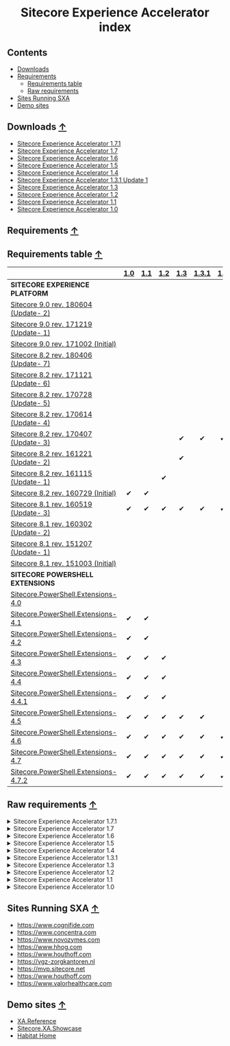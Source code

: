 <h1 align="center">
    Sitecore Experience Accelerator
	<br>
    index
</h1>


## Contents

- [Downloads](#downloads)
- [Requirements](#requirements)
    - [Requirements table](#requirements-table)
    - [Raw requirements](#raw-requirements)
- [Sites Running SXA](#sites-running-sxa)
- [Demo sites](#demo-sites)

## <a name="downloads" href="#downloads"></a> Downloads  [↑](#contents)
- [Sitecore Experience Accelerator 1.7.1][sxa_171]
- [Sitecore Experience Accelerator 1.7][sxa_17]
- [Sitecore Experience Accelerator 1.6][sxa_16]
- [Sitecore Experience Accelerator 1.5][sxa_15]
- [Sitecore Experience Accelerator 1.4][sxa_14]
- [Sitecore Experience Accelerator 1.3.1 Update 1][sxa_131]
- [Sitecore Experience Accelerator 1.3][sxa_13]
- [Sitecore Experience Accelerator 1.2][sxa_12]
- [Sitecore Experience Accelerator 1.1][sxa_11]
- [Sitecore Experience Accelerator 1.0][sxa_10]

## <a name="requirements" href="#requirements"></a> Requirements  [↑](#contents)
## <a name="requirements-table" href="#requirements-table"></a> Requirements table  [↑](#contents)
|                                           |[1.0][sxa_10]|[1.1][sxa_11]|[1.2][sxa_12]|[1.3][sxa_13]|[1.3.1][sxa_131]|[1.4][sxa_14]|[1.5][sxa_15]|[1.6][sxa_16]|[1.7][sxa_17]|[1.7.1][sxa_171]|
|:-                                                      |:-:|:-:|:-:|:-:|:---:|:-:|:-:|:-:|:-:|:-:|
|   **SITECORE EXPERIENCE PLATFORM**                     |   |   |   |   |     |   |   |   |   |   |
|   [Sitecore 9.0 rev. 180604 (Update- 2)][sc_180604]    |   |   |   |   |     |   |   | ✔ | ✔ | ✔ |
|   [Sitecore 9.0 rev. 171219 (Update- 1)][sc_171219]    |   |   |   |   |     |   |   | ✔ | ✔ |   |
|   [Sitecore 9.0 rev. 171002 (Initial)][sc_171002]      |   |   |   |   |     |   | ✔ |   |   |   |
|   [Sitecore 8.2 rev. 180406 (Update- 7)][sc_180406]    |   |   |   |   |     |   |   |    | ✔ | ✔ |
|   [Sitecore 8.2 rev. 171121 (Update- 6)][sc_171121]    |   |   |   |   |     |   | ✔ | ✔ |   |   |
|   [Sitecore 8.2 rev. 170728 (Update- 5)][sc_170728]    |   |   |   |   |     |   | ✔ |   |   |   |
|   [Sitecore 8.2 rev. 170614 (Update- 4)][sc_170614]    |   |   |   |   |     |   |   |   |   |   |
|   [Sitecore 8.2 rev. 170407 (Update- 3)][sc_170407]    |   |   |   | ✔ |  ✔  | ✔ |   |   |   |   |
|   [Sitecore 8.2 rev. 161221 (Update- 2)][sc_161221]    |   |   |   | ✔ |     |   |   |   |   |   |
|   [Sitecore 8.2 rev. 161115 (Update- 1)][sc_161115]    |   |   | ✔ |   |     |   |   |   |   |   |
|   [Sitecore 8.2 rev. 160729 (Initial)][sc_160729]      | ✔ | ✔ |   |   |     |   |   |   |   |   |
|   [Sitecore 8.1 rev. 160519 (Update- 3)][sc_160519]    | ✔ | ✔ | ✔ | ✔ |  ✔  | ✔ |   |   |   |   |
|   [Sitecore 8.1 rev. 160302 (Update- 2)][sc_160302]    |   |   |   |   |     |   |   |   |   |   |
|   [Sitecore 8.1 rev. 151207 (Update- 1)][sc_151207]    |   |   |   |   |     |   |   |   |   |   |
|   [Sitecore 8.1 rev. 151003 (Initial)][sc_151003]      |   |   |   |   |     |   |   |   |   |   |
|   **SITECORE POWERSHELL EXTENSIONS**      |   |   |   |   |     |   |   |   |   |   |
|   [Sitecore.PowerShell.Extensions-4.0][spe_4.0]      |   |   |   |   |     |   |   |   |   |   |
|   [Sitecore.PowerShell.Extensions-4.1][spe_4.1]      | ✔ | ✔ |   |   |     |   |   |   |   |   |
|   [Sitecore.PowerShell.Extensions-4.2][spe_4.2]      | ✔ | ✔ |   |   |     |   |   |   |   |   |
|   [Sitecore.PowerShell.Extensions-4.3][spe_4.3]      | ✔ | ✔ | ✔ |   |     |   |   |   |   |   |
|   [Sitecore.PowerShell.Extensions-4.4][spe_4.4]      | ✔ | ✔ | ✔ |   |     |   |   |   |   |   |
|   [Sitecore.PowerShell.Extensions-4.4.1][spe_4.4.1]  | ✔ | ✔ | ✔ |   |     |   |   |   |   |   |
|   [Sitecore.PowerShell.Extensions-4.5][spe_4.5]      | ✔ | ✔ | ✔ | ✔ |  ✔  |   |   |   |   |   |
|   [Sitecore.PowerShell.Extensions-4.6][spe_4.6]      | ✔ | ✔ | ✔ | ✔ |  ✔  | ✔ |   |   |   |   |
|   [Sitecore.PowerShell.Extensions-4.7][spe_4.7]      | ✔ | ✔ | ✔ | ✔ |  ✔  | ✔ | ✔ | ✔ |   |   |
|   [Sitecore.PowerShell.Extensions-4.7.2][spe_4.7.2]  | ✔ | ✔ | ✔ | ✔ |  ✔  | ✔ | ✔ | ✔ | ✔ | ✔ |


## <a name="raw-requirements" href="#raw-requirements"></a> Raw requirements  [↑](#contents)

<details><summary>Sitecore Experience Accelerator 1.7.1</summary><p>

**PLATFORM:**
 * Sitecore Experience Platform 9.0 rev. 180604 (Update- 2)
 * Sitecore Experience Platform 8.2 rev. 180406 (Update- 7)

 **SPE**
 * full 4.7.2 version for Sitecore 8.

`Note Only for standalone and scaled environment CM instance.`
</p></details>

<details><summary>Sitecore Experience Accelerator 1.7</summary><p>

**PLATFORM:**
 * Sitecore Experience Platform 9.0 rev. 171219 (Update- 1)
 * Sitecore Experience Platform 8.2 rev. 180406 (Update- 7)

 **SPE**
 * full 4.7.2 version for Sitecore 8.

`Note Only for standalone and scaled environment CM instance.`
</p></details>

<details><summary>Sitecore Experience Accelerator 1.6</summary><p>

**PLATFORM:**
 * Sitecore Experience Platform 9.0 rev. 171219 (Update- 1)
 * Sitecore Experience Platform 8.2 rev. 171121 (Update- 6)

 **SPE**
 * full 4.7 version for Sitecore 8.

`Note Only for standalone and scaled environment CM instance.`
</p></details>


<details><summary>Sitecore Experience Accelerator 1.5</summary><p>

**PLATFORM:**
 * Sitecore Experience Platform 9.0 rev. 171002 (Initial)
 * Sitecore Experience Platform 8.2 rev. 170728 (Update- 5)

 **SPE**
 * full 4.7 version for Sitecore 8.

`Note Only for standalone and scaled environment CM instance.`
</p></details>


<details><summary>Sitecore Experience Accelerator 1.4</summary><p>

**PLATFORM:**
 * Sitecore Experience Platform 8.2 rev. 170407 (8.2 Update-3)
 * Sitecore Experience Platform 8.1 rev. 160519 (8.1 Update-3)

 **SPE**
 * full 4.6 version for Sitecore 8.

`Note Only for standalone and scaled environment CM instance.`
</p></details>

<details><summary>Sitecore Experience Accelerator 1.3.1</summary><p>

**PLATFORM:**
 * Sitecore Experience Platform 8.2 rev. 170407 (8.2 Update-3)
 * Sitecore Experience Platform 8.1 rev. 160519 (8.1 Update-3)

 **SPE**
 * full 4.5 version for Sitecore 8.

`Note Only for standalone and scaled environment CM instance.`
</p></details>

<details><summary>Sitecore Experience Accelerator 1.3</summary><p>

**PLATFORM:**
 * Sitecore Experience Platform 8.2 rev. 170407 (8.2 Update-3)
 * Sitecore Experience Platform 8.1 rev. 160519 (8.1 Update-3)

 **SPE**
 * full 4.5 version for Sitecore 8.

</p></details>

<details><summary>Sitecore Experience Accelerator 1.2</summary><p>

**PLATFORM:**
 * Sitecore Experience Platform 8.2 rev. 161115 (8.2 Update-1)
 * Sitecore Experience Platform 8.1 rev. 160519 (8.1 Update-3)

 **SPE**
 * full 4.3 version for Sitecore 8.

</p></details>

<details><summary>Sitecore Experience Accelerator 1.1</summary><p>

**PLATFORM:**
 * Sitecore Experience Platform 8.2 rev. 160729 (8.2 Initial Release)
 * Sitecore Experience Platform 8.1 rev. 160519 (8.1 Update-3)

 **SPE**
 * Sitecore XP 8.1 – full 4.1 or later
 * Sitecore XP 8.2 – full 4.1 or later
</p></details>


<details><summary>Sitecore Experience Accelerator 1.0</summary><p>

**PLATFORM:**
* Sitecore Experience Platform 8.2 rev. 160729 (8.2 Initial Release)
* Sitecore Experience Platform 8.1 rev. 160519 (8.1 Update-3)

 **SPE**
 * Sitecore XP 8.1 – full 4.0 or later
 * Sitecore XP 8.2 – full 4.1 or later

</p></details>


## <a name="sites-running-sxa" href="#sites-running-sxa"></a> Sites Running SXA  [↑](#contents)

* https://www.cognifide.com
* https://www.concentra.com
* https://www.novozymes.com
* https://www.hhog.com
* https://www.houthoff.com
* https://vgz-zorgkantoren.nl
* https://mvp.sitecore.net
* https://www.houthoff.com
* https://www.valorhealthcare.com


## <a name="demo-sites" href="#demo-sites"></a> Demo sites  [↑](#contents)

* [XA.Reference](https://github.com/alan-null/XA.Reference/releases)
* [Sitecore.XA.Showcase](https://github.com/Cognifide/Sitecore.XA.Showcase/releases)
* [Habitat Home](https://github.com/Sitecore/Sitecore.HabitatHome.Content/releases)

[spe_4.0]: https://github.com/SitecorePowerShell/Console/releases/tag/4.0
[spe_4.1]: https://github.com/SitecorePowerShell/Console/releases/tag/4.1
[spe_4.2]: https://github.com/SitecorePowerShell/Console/releases/tag/4.2
[spe_4.3]: https://github.com/SitecorePowerShell/Console/releases/tag/4.3
[spe_4.4]: https://github.com/SitecorePowerShell/Console/releases/tag/4.4
[spe_4.4.1]: https://github.com/SitecorePowerShell/Console/releases/tag/4.4.1
[spe_4.5]: https://github.com/SitecorePowerShell/Console/releases/tag/4.5
[spe_4.6]: https://github.com/SitecorePowerShell/Console/releases/tag/4.6
[spe_4.7]: https://github.com/SitecorePowerShell/Console/releases/tag/4.7
[spe_4.7.2]: https://marketplace.sitecore.net/Modules/Sitecore_PowerShell_console.aspx

[sxa_171]: https://dev.sitecore.net/Downloads/Sitecore_Experience_Accelerator/17/Sitecore_Experience_Accelerator_17_Update1.aspx
[sxa_17]: https://dev.sitecore.net/Downloads/Sitecore_Experience_Accelerator/17/Sitecore_Experience_Accelerator_17_Initial_Release.aspx
[sxa_16]: https://dev.sitecore.net/Downloads/Sitecore_Experience_Accelerator/16/Sitecore_Experience_Accelerator_16_Initial_Release.aspx
[sxa_15]: https://dev.sitecore.net//en/Downloads/Sitecore_Experience_Accelerator/15/Sitecore_Experience_Accelerator_15_Initial_Release.aspx
[sxa_14]: https://dev.sitecore.net//en/Downloads/Sitecore_Experience_Accelerator/14/Sitecore_Experience_Accelerator_14_Initial_Release.aspx
[sxa_131]: https://dev.sitecore.net//en/Downloads/Sitecore_Experience_Accelerator/13/Sitecore_Experience_Accelerator_13_Update1.aspx
[sxa_13]: https://dev.sitecore.net//en/Downloads/Sitecore_Experience_Accelerator/13/Sitecore_Experience_Accelerator_13_Initial_Release.aspx
[sxa_12]: https://dev.sitecore.net//en/Downloads/Sitecore_Experience_Accelerator/12/Sitecore_Experience_Accelerator_12_Initial_Release.aspx
[sxa_11]: https://dev.sitecore.net//en/Downloads/Sitecore_Experience_Accelerator/11/Sitecore_Experience_Accelerator_11_Initial_Release.aspx
[sxa_10]: https://dev.sitecore.net//en/Downloads/Sitecore_Experience_Accelerator/10/Sitecore_Experience_Accelerator_10_Initial_Release.aspx


[sc_180604]: https://dev.sitecore.net/en/Downloads/Sitecore_Experience_Platform/90/Sitecore_Experience_Platform_90_Update2.aspx
[sc_171219]: https://dev.sitecore.net/en/Downloads/Sitecore_Experience_Platform/90/Sitecore_Experience_Platform_90_Update1.aspx
[sc_171002]: https://dev.sitecore.net/en/Downloads/Sitecore_Experience_Platform/90/Sitecore_Experience_Platform_90_Initial_Release.aspx
[sc_180406]: https://dev.sitecore.net/en/Downloads/Sitecore_Experience_Platform/82/Sitecore_Experience_Platform_82_Update7.aspx
[sc_171121]: https://dev.sitecore.net/en/Downloads/Sitecore_Experience_Platform/82/Sitecore_Experience_Platform_82_Update6.aspx
[sc_170728]: https://dev.sitecore.net/en/Downloads/Sitecore_Experience_Platform/82/Sitecore_Experience_Platform_82_Update5.aspx
[sc_170614]: https://dev.sitecore.net/en/Downloads/Sitecore_Experience_Platform/82/Sitecore_Experience_Platform_82_Update4.aspx
[sc_170407]: https://dev.sitecore.net/en/Downloads/Sitecore_Experience_Platform/82/Sitecore_Experience_Platform_82_Update3.aspx
[sc_161221]: https://dev.sitecore.net/en/Downloads/Sitecore_Experience_Platform/82/Sitecore_Experience_Platform_82_Update2.aspx
[sc_161115]: https://dev.sitecore.net/en/Downloads/Sitecore_Experience_Platform/82/Sitecore_Experience_Platform_82_Update1.aspx
[sc_160729]: https://dev.sitecore.net/en/Downloads/Sitecore_Experience_Platform/82/Sitecore_Experience_Platform_82_Initial_Release.aspx
[sc_160519]: https://dev.sitecore.net/en/Downloads/Sitecore_Experience_Platform/Sitecore_81/Sitecore_Experience_Platform_81_Update3.aspx
[sc_160302]: https://dev.sitecore.net/en/Downloads/Sitecore_Experience_Platform/Sitecore_81/Sitecore_Experience_Platform_81_Update2.aspx
[sc_151207]: https://dev.sitecore.net/en/Downloads/Sitecore_Experience_Platform/Sitecore_81/Sitecore_Experience_Platform_81_Update1.aspx
[sc_151003]: https://dev.sitecore.net/en/Downloads/Sitecore_Experience_Platform/Sitecore_81/Sitecore_Experience_Platform_81_Initial_Release.aspx
